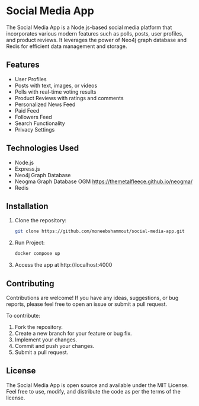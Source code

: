 # Social Media App

The Social Media App is a Node.js-based social media platform that incorporates various modern features such as polls, posts, user profiles, and product reviews. It leverages the power of Neo4j graph database and Redis for efficient data management and storage.

## Features

- User Profiles
- Posts with text, images, or videos
- Polls with real-time voting results
- Product Reviews with ratings and comments
- Personalized News Feed
- Paid Feed
- Followers Feed
- Search Functionality
- Privacy Settings

## Technologies Used

- Node.js
- Express.js
- Neo4j Graph Database
- Neogma Graph Database OGM https://themetalfleece.github.io/neogma/
- Redis

## Installation

1. Clone the repository:

   ```bash
   git clone https://github.com/moneebshammout/social-media-app.git

2. Run Project:

   ```bash
   docker compose up

3. Access the app at http://localhost:4000

## Contributing

Contributions are welcome! If you have any ideas, suggestions, or bug reports, please feel free to open an issue or submit a pull request.

To contribute:

1. Fork the repository.
2. Create a new branch for your feature or bug fix.
3. Implement your changes.
4. Commit and push your changes.
5. Submit a pull request.

## License

The Social Media App is open source and available under the MIT License. Feel free to use, modify, and distribute the code as per the terms of the license.
